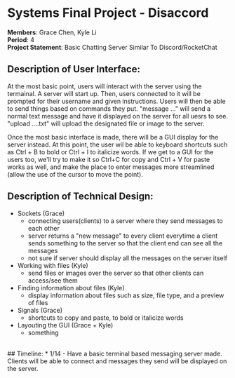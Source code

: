 # Systems Final Project - Disaccord
**Members**: Grace Chen, Kyle Li <br>
**Period**: 4 <br>
**Project Statement**: Basic Chatting Server Similar To Discord/RocketChat <br>
## Description of User Interface:
At the most basic point, users will interact with the server using the termainal. A server will start up. Then, users connected to it will be prompted for their username and given instructions. Users will then be able to send things based on commands they put. "message ..." will send a normal text message and have it displayed on the server for all uesrs to see. "upload ....txt" will upload the designated file or image to the server. 

Once the most basic interface is made, there will be a GUI display for the server instead. At this point, the user wil be able to keyboard shortcuts such as Ctrl + B to bold or Ctrl + I to italicize words. If we get to a GUI for the users too, we'll try to make it so Ctrl+C for copy and Ctrl + V for paste works as well, and make the place to enter messages more streamlined (allow the use of the cursor to move the point).

## Description of Technical Design:
* Sockets (Grace)
  * connecting users(clients) to a server where they send messages to each other
  * server returns a "new message" to every client everytime a client sends something to the server so that the client end can see all the messages
  * not sure if server should display all the messages on the server itself
* Working with files (Kyle)
  * send files or images over the server so that other clients can access/see them
* Finding information about files (Kyle)
  * display information about files such as size, file type, and a preview of files
* Signals (Grace)
  * shortcuts to copy and paste, to bold or italicize words 
* Layouting the GUI (Grace + Kyle)
  *  something
<br>
## Timeline:
* 1/14 - Have a basic terminal based messaging server made. Clients will be able to connect and messages they send will be displayed on the server.
